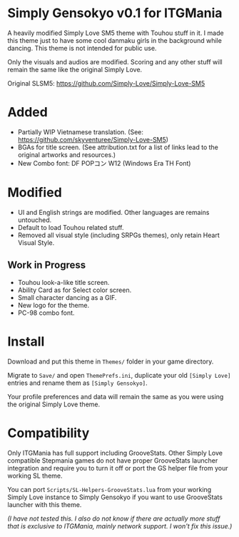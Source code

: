 # Simply Gensokyo v0.1 for ITGMania
A heavily modified Simply Love SM5 theme with Touhou stuff in it. I made this theme just to have some cool danmaku girls in the background while dancing. This theme is not intended for public use. 

Only the visuals and audios are modified. Scoring and any other stuff will remain the same like the original Simply Love.

Original SLSM5: https://github.com/Simply-Love/Simply-Love-SM5

# Added
- Partially WIP Vietnamese translation. (See: https://github.com/skyventuree/Simply-Love-SM5)
- BGAs for title screen. (See attribution.txt for a list of links lead to the original artworks and resources.)
- New Combo font: DF POPコン W12 (Windows Era TH Font)

# Modified
- UI and English strings are modified. Other languages are remains untouched.
- Default to load Touhou related stuff.
- Removed all visual style (including SRPGs themes), only retain Heart Visual Style.

## Work in Progress
- Touhou look-a-like title screen.
- Ability Card as for Select color screen.
- Small character dancing as a GIF.
- New logo for the theme.
- PC-98 combo font.

# Install
Download and put this theme in `Themes/` folder in your game directory.

Migrate to `Save/` and open `ThemePrefs.ini`, duplicate your old `[Simply Love]` entries and rename them as `[Simply Gensokyo]`.

Your profile preferences and data will remain the same as you were using the original Simply Love theme.

# Compatibility
Only ITGMania has full support including GrooveStats. Other Simply Love compatible Stepmania games do not have proper GrooveStats launcher integration and require you to turn it off or port the GS helper file from your working SL theme.

You can port `Scripts/SL-Helpers-GrooveStats.lua` from your working Simply Love instance to Simply Gensokyo if you want to use GrooveStats launcher with this theme.

*(I have not tested this. I also do not know if there are actually more stuff that is exclusive to ITGMania, mainly network support. I won't fix this issue.)*